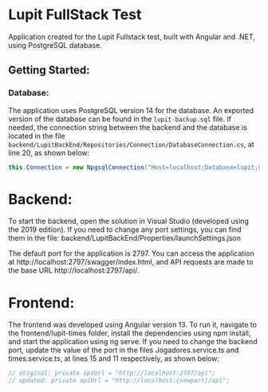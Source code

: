# Lupit FullStack Test

Application created for the Lupit Fullstack test, built with Angular and .NET, using PostgreSQL database.

## Getting Started:

### Database:

The application uses PostgreSQL version 14 for the database. An exported version of the database can be found in the `lupit-backup.sql` file. If needed, the connection string between the backend and the database is located in the file `backend/LupitBackEnd/Repositories/Connection/DatabaseConnection.cs`, at line 20, as shown below:

```csharp
this.Connection = new NpgsqlConnection("Host=localhost;Database=lupit;Username=postgres;Password='root'");
```

# Backend:
To start the backend, open the solution in Visual Studio (developed using the 2019 edition). If you need to change any port settings, you can find them in the file:
backend/LupitBackEnd/Properties/launchSettings.json

The default port for the application is 2797. You can access the application at http://localhost:2797/swagger/index.html, and API requests are made to the base URL http://localhost:2797/api/.

# Frontend:
The frontend was developed using Angular version 13. To run it, navigate to the frontend/lupit-times folder, install the dependencies using npm install, and start the application using ng serve. If you need to change the backend port, update the value of the port in the files Jogadores.service.ts and times.service.ts, at lines 15 and 11 respectively, as shown below:
```ts
// original: private apiUrl = "http://localhost:2797/api";
// updated: private apiUrl = "http://localhost:{newport}/api";
```
